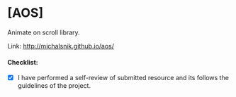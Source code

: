 # [AOS]

 Animate on scroll library. 

Link: http://michalsnik.github.io/aos/

#### Checklist:

- [x] I have performed a self-review of submitted resource and its follows the guidelines of the project.
